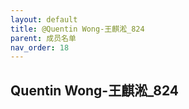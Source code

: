 ```yaml
---
layout: default
title: @Quentin Wong-王麒淞_824
parent: 成员名单
nav_order: 18
---
```


## Quentin Wong-王麒淞_824